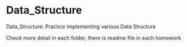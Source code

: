 # Data_Structure
Data_Structure: Practice implementing various Data Structure

Check more detail in each folder, there is readme file in each homework

